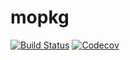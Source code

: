 # mopkg

[![Build Status](https://travis-ci.com/Reavir/mopkg.jl.svg?branch=master)](https://travis-ci.com/Reavir/mopkg.jl)
[![Codecov](https://codecov.io/gh/Reavir/mopkg.jl/branch/master/graph/badge.svg)](https://codecov.io/gh/Reavir/mopkg.jl)
